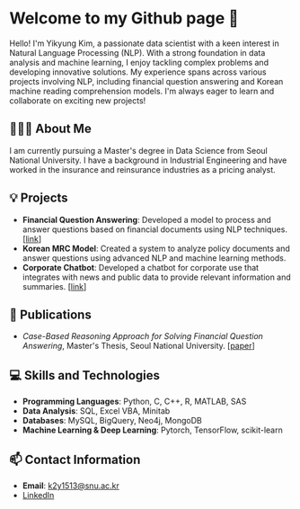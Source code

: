 # Welcome to my Github page 👋

Hello! I'm Yikyung Kim, a passionate data scientist with a keen interest in Natural Language Processing (NLP). With a strong foundation in data analysis and machine learning, I enjoy tackling complex problems and developing innovative solutions. My experience spans across various projects involving NLP, including financial question answering and Korean machine reading comprehension models. I'm always eager to learn and collaborate on exciting new projects!

## 👩🏻‍💻 About Me
I am currently pursuing a Master's degree in Data Science from Seoul National University. I have a background in Industrial Engineering and have worked in the insurance and reinsurance industries as a pricing analyst.

## 💡 Projects
- **Financial Question Answering**: Developed a model to process and answer questions based on financial documents using NLP techniques. [[link](https://github.com/yikyungkim/CBR-FinQA.git)] 
- **Korean MRC Model**: Created a system to analyze policy documents and answer questions using advanced NLP and machine learning methods.
- **Corporate Chatbot**: Developed a chatbot for corporate use that integrates with news and public data to provide relevant information and summaries. [[link](https://github.com/KPMG-IDEATHON-NARVIS/NARVIS.git)]

## 📃 Publications
- *Case-Based Reasoning Approach for Solving Financial Question Answering*, Master's Thesis, Seoul National University. [[paper](https://arxiv.org/abs/2405.13044)]

## 💻 Skills and Technologies
- **Programming Languages**: Python, C, C++, R, MATLAB, SAS
- **Data Analysis**: SQL, Excel VBA, Minitab
- **Databases**: MySQL, BigQuery, Neo4j, MongoDB
- **Machine Learning & Deep Learning**: Pytorch, TensorFlow, scikit-learn

## 📫 Contact Information
- **Email**: k2y1513@snu.ac.kr
- [LinkedIn](https://www.linkedin.com/in/yikyung-kim/)



